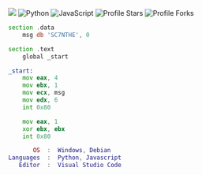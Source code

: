 ![](https://komarev.com/ghpvc/?username=scynthe&color=bb2527&abbreviated=true)
![Python](https://img.shields.io/badge/Python-3776AB?style=for-the-badge&logo=python&logoColor=white)
![JavaScript](https://img.shields.io/badge/JavaScript-F7DF1E?style=for-the-badge&logo=javascript&logoColor=black)
<img src="https://img.shields.io/badge/dynamic/json?&label=Total%20Stars&color=bb2527&style=flat&style=for-the-badge&query=%24.stars&url=https://api.github-star-counter.workers.dev/user/sc7nthe" alt="Profile Stars"></a>
<img src="https://img.shields.io/badge/dynamic/json?&label=Total%20Forks&color=bb2527&style=flat&style=for-the-badge&query=%24.forks&url=https://api.github-star-counter.workers.dev/user/sc7nthe" alt="Profile Forks"></a>
```asm
section .data
    msg db 'SC7NTHE', 0

section .text
    global _start

_start:
    mov eax, 4
    mov ebx, 1
    mov ecx, msg
    mov edx, 6
    int 0x80

    mov eax, 1
    xor ebx, ebx
    int 0x80
```

```lua
       OS  :  Windows, Debian
Languages  :  Python, Javascript
   Editor  :  Visual Studio Code
```
